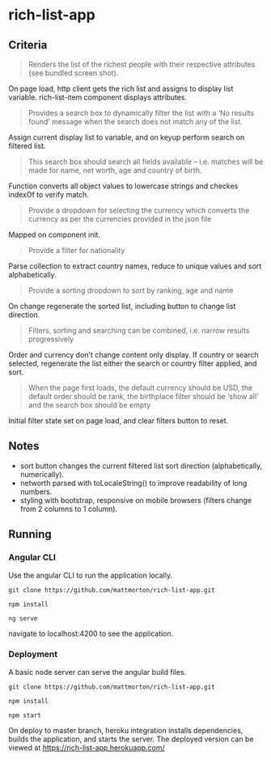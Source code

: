 # rich-list-app

## Criteria
> Renders the list of the richest people with their respective attributes (see bundled screen shot).

On page load, http client gets the rich list and assigns to display list variable. rich-list-item component displays attributes.

> Provides a search box to dynamically filter the list with a ‘No results found’ message when the search does not match any of the list.

Assign current display list to variable, and on keyup perform search on filtered list.

> This search box should search all fields available – i.e. matches will be made for name, net worth, age and country of birth.

Function converts all object values to lowercase strings and checkes indexOf to verify match.

> Provide a dropdown for selecting the currency which converts the currency as per the currencies provided in the json file

Mapped on component init.

> Provide a filter for nationality

Parse collection to extract country names, reduce to unique values and sort alphabetically.

> Provide a sorting dropdown to sort by ranking, age and name

On change regenerate the sorted list, including button to change list direction.

> Filters, sorting and searching can be combined, i.e. narrow results progressively

Order and currency don't change content only display. If country or search selected, regenerate the list either the search or country filter applied, and sort.

> When the page first loads, the default currency should be USD, the default order should be rank, the birthplace filter should be ‘show all’ and the search box should be empty

Initial filter state set on page load, and clear filters button to reset.

## Notes
- sort button changes the current filtered list sort direction (alphabetically, numerically).
- networth parsed with toLocaleString() to improve readability of long numbers.
- styling with bootstrap, responsive on mobile browsers (filters change from 2 columns to 1 column).

## Running

### Angular CLI

Use the angular CLI to run the application locally.

```git clone https://github.com/mattmorton/rich-list-app.git```

```npm install```

```ng serve```

navigate to localhost:4200 to see the application.

### Deployment

A basic node server can serve the angular build files.

```git clone https://github.com/mattmorton/rich-list-app.git```

```npm install```

```npm start```

On deploy to master branch, heroku integration installs dependencies, builds the application, and starts the server.
The deployed version can be viewed at https://rich-list-app.herokuapp.com/
